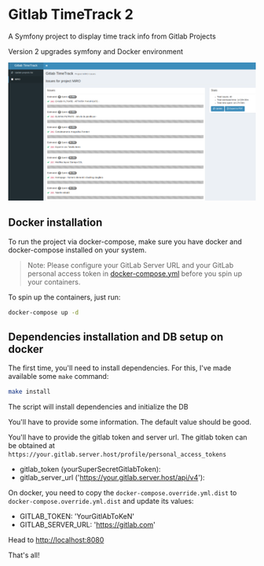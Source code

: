 Gitlab TimeTrack 2
==================

A Symfony project to display time track info from Gitlab Projects

Version 2 upgrades symfony and Docker environment

![Gitlab TimeTrack screenshot](src/AppBundle/Resources/images/screenshot.png)

Docker installation
-------------------

To run the project via docker-compose, make sure you have docker and
docker-compose installed on your system.

> Note: Please configure your GitLab Server URL and your GitLab personal
> access token in [docker-compose.yml](./docker-compose.yml) before you spin
> up your containers.

To spin up the containers, just run:

```bash
docker-compose up -d
```

Dependencies installation and DB setup on docker
------------------------------------------------

The first time, you'll need to install dependencies. For this, I've made available some `make` command:

```bash
make install
``` 

The script will install dependencies and initialize the DB

You'll have to provide some information. The default value should be good.

You'll have to provide the gitlab token and server url. The gitlab token can be obtained at
`https://your.gitlab.server.host/profile/personal_access_tokens`

* gitlab_token (yourSuperSecretGitlabToken):
* gitlab_server_url ('https://your.gitlab.server.host/api/v4'):

On docker, you need to copy the `docker-compose.override.yml.dist` to
`docker-compose.override.yml.dist` and update its values:

* GITLAB_TOKEN: 'YourGitlAbToKeN'
* GITLAB_SERVER_URL: 'https://gitlab.com' 

Head to [http://localhost:8080](http://localhost:8080)

That's all!
